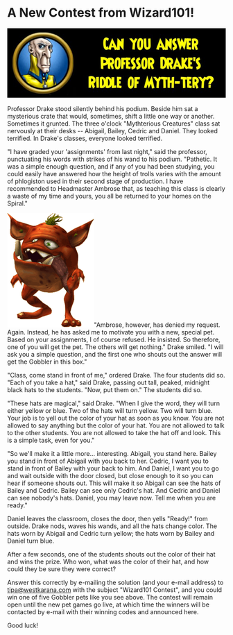 # A New Contest from Wizard101!

![](../uploads/2010/04/mythtery.jpg "He's cruel, but fair, but mostly cruel.")

Professor Drake stood silently behind his podium. Beside him sat a mysterious crate that would, sometimes, shift a little one way or another. Sometimes it grunted. The three o'clock "Mythterious Creatures" class sat nervously at their desks -- Abigail, Bailey, Cedric and Daniel. They looked terrified. In Drake's classes, everyone looked terrified.

"I have graded your 'assignments' from last night," said the professor, punctuating his words with strikes of his wand to his podium. "Pathetic. It was a simple enough question, and if any of you had been studying, you could easily have answered how the height of trolls varies with the amount of phlogiston used in their second stage of production. I have recommended to Headmaster Ambrose that, as teaching this class is clearly a waste of my time and yours, you all be returned to your homes on the Spiral."

![](../uploads/2010/04/pet.gif "A Gobbler!")"Ambrose, however, has denied my request. Again. Instead, he has asked me to motivate you with a new, special pet. Based on your assignments, I of course refused. He insisted. So therefore, one of you will get the pet. The others will get nothing." Drake smiled. "I will ask you a simple question, and the first one who shouts out the answer will get the Gobbler in this box."

"Class, come stand in front of me," ordered Drake. The four students did so. "Each of you take a hat," said Drake, passing out tall, peaked, midnight black hats to the students. "Now, put them on." The students did so.

"These hats are magical," said Drake. "When I give the word, they will turn either yellow or blue. Two of the hats will turn yellow. Two will turn blue. Your job is to yell out the color of your hat as soon as you know. You are not allowed to say anything but the color of your hat. You are not allowed to talk to the other students. You are not allowed to take the hat off and look. This is a simple task, even for you."

"So we'll make it a little more... interesting. Abigail, you stand here. Bailey you stand in front of Abigail with you back to her. Cedric, I want you to stand in front of Bailey with your back to him. And Daniel, I want you to go and wait outside with the door closed, but close enough to it so you can hear if someone shouts out. This will make it so Abigail can see the hats of Bailey and Cedric. Bailey can see only Cedric's hat. And Cedric and Daniel can see nobody's hats. Daniel, you may leave now. Tell me when you are ready."

Daniel leaves the classroom, closes the door, then yells "Ready!" from outside. Drake nods, waves his wands, and all the hats change color. The hats worn by Abigail and Cedric turn yellow; the hats worn by Bailey and Daniel turn blue.

After a few seconds, one of the students shouts out the color of their hat and wins the prize. Who won, what was the color of their hat, and how could they be sure they were correct?

Answer this correctly by e-mailing the solution (and your e-mail address) to [tipa@westkarana.com](mailto:tipa@westkarana.com) with the subject "Wizard101 Contest", and you could win one of five Gobbler pets like you see above. The contest will remain open until the new pet games go live, at which time the winners will be contacted by e-mail with their winning codes and announced here.

Good luck!

